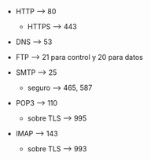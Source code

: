 - HTTP --> 80
	- HTTPS --> 443

- DNS --> 53

- FTP --> 21 para control y 20 para datos

- SMTP –> 25 
	- seguro --> 465, 587
- POP3 –> 110 
	- sobre TLS --> 995
- IMAP –> 143
	- sobre TLS --> 993



